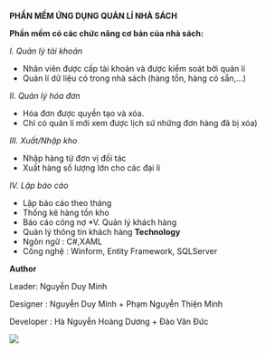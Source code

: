 **PHẦN MỀM ỨNG DỤNG QUẢN LÍ NHÀ SÁCH**

**Phần mềm có các chức năng cơ bản của nhà sách:**

*I. Quản lý tài khoản*
- Nhân viên được cấp tài khoản và được kiểm soát bởi quản lí  
- Quản lí dữ liệu có trong nhà sách (hàng tồn, hàng có sẵn,...)

*II. Quản lý hóa đơn*
- Hóa đơn được quyền tạo và xóa.
- Chỉ có quản lí mới xem được lịch sử những đơn hàng đã bị xóa)

*III. Xuất/Nhập kho*
- Nhập hàng từ đơn vị đối tác
- Xuất hàng số lượng lớn cho các đại lí

*IV. Lập báo cáo*
- Lập báo cáo theo tháng
- Thống kê hàng tồn kho
- Báo cáo công nợ
*V. Quản lý khách hàng
- Quản lý thông tin khách hàng
**Technology**
- Ngôn ngữ : C#,XAML
- Công nghệ : Winform, Entity Framework, SQLServer

 **Author**

Leader: Nguyễn Duy Minh

Designer : Nguyễn Duy Minh + Phạm Nguyễn Thiện Minh

Developer : Hà Nguyễn Hoàng Dương + Đào Văn Đức

<img src="https://imgur.com/k2bI3RV">
